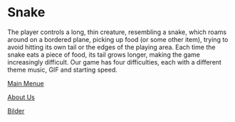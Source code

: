 # Snake 

The player controls a long, thin creature, resembling a snake, which roams around on a bordered plane, picking up food (or some other item), trying to avoid hitting its own tail or the edges of the playing area. Each time the snake eats a piece of food, its tail grows longer, making the game increasingly difficult.
Our game has four difficulties, each with a different theme music, GIF and starting speed. 

[Main Menue](index.md)

[About Us](aboutUS.md)

[Bilder](GamePreview.md)
